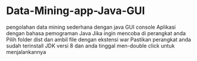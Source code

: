 # Data-Mining-app-Java-GUI
pengolahan data mining sederhana dengan java GUI console
Aplikasi dengan bahasa pemograman Java
Jika ingin mencoba di perangkat anda 
Pilih folder dist dan ambil file dengan ekstensi war
Pastikan perangkat anda sudah terinstall JDK versi 8
dan anda tinggal men-double click untuk menjalankannya
